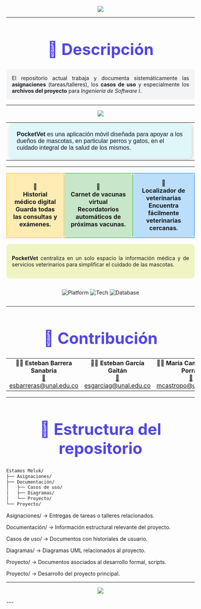 <!-- Banner principal  -->
<p align="center">
  <img src="https://capsule-render.vercel.app/api?type=rect&color=1e293b&height=150&section=header&text=Estamos%20Meluk&fontSize=45&fontColor=ffffff&animation=fadeIn" />
</p>

---

<h1 align="center" style="font-size:42px; color:#4f46e5;">📌 Descripción</h1>
<div align="justify" style="background-color:#f3f4f6; padding:15px; border-radius:8px;">
El repositorio actual trabaja y documenta sistemáticamente las <b>asignaciones</b> (tareas/talleres), los <b>casos de uso</b> y especialmente los <b>archivos del proyecto</b> para <i>Ingeniería de Software I</i>.
</div>

---

<!-- Banner PocketVet-->
<p align="center">
  <img src="https://capsule-render.vercel.app/api?type=venom&color=0:9333ea,100:4f46e5&height=120&section=header&text=PocketVet&fontSize=35&fontColor=ffffff&animation=twinkling" />
</p>

<!-- Banner PocketVet alineado izquierda con parrafo a la derecha -->
<table width="100%">
<tr>
<td width="55%" valign="middle">
  <div style="background-color:#e0f7fa; padding:20px; border-radius:10px; box-shadow:2px 2px 10px rgba(0,0,0,0.2); color:#0f172a; font-family:Verdana, Geneva, sans-serif;">
    <b>PocketVet</b> es una aplicación móvil diseñada para apoyar a los dueños de mascotas, en particular perros y gatos, en el cuidado integral de la salud de los mismos.
  </div>
</td>
</tr>
</table>

---

<table style="width:100%; border-collapse: collapse;">
  <tr>
    <td align="center" style="background-color:#ffecb3; padding:15px; border:2px solid #ffd54f; border-radius:10px; font-weight:bold;">
      📖<br>Historial médico digital<br>Guarda todas las consultas y exámenes.
    </td>
    <td align="center" style="background-color:#c8e6c9; padding:15px; border:2px solid #81c784; border-radius:10px; font-weight:bold;">
      💉<br>Carnet de vacunas virtual<br>Recordatorios automáticos de próximas vacunas.
    </td>
    <td align="center" style="background-color:#bbdefb; padding:15px; border:2px solid #64b5f6; border-radius:10px; font-weight:bold;">
      🏥<br>Localizador de veterinarias<br>Encuentra fácilmente veterinarias cercanas.
    </td>
  </tr>
</table>

<div align="justify" style="background-color:#f0f4c3; padding:15px; margin-top:10px; border-radius:10px;">
<p>
<b>PocketVet</b> centraliza en un solo espacio la información médica y de servicios veterinarios para simplificar el cuidado de las mascotas.
</p>
</div>

<div align="center" style="display:flex; justify-content:center; gap:30px; margin-top:15px;">
  
![Platform](https://img.shields.io/badge/Platform-Mobile-green?style=for-the-badge&logo=android)
![Tech](https://img.shields.io/badge/Tech-ReactNative-blue?style=for-the-badge&logo=react)
![Database](https://img.shields.io/badge/Database-Firebase-orange?style=for-the-badge&logo=firebase)

</div>


---

<h1 align="center" style="font-size:42px; color:#4f46e5;">🤝 Contribución</h1>

<p align="center">
  <table>
    <tr>
      <td align="center">
        <b>👨‍💻 Esteban Barrera Sanabria</b><br>
        <a href="mailto:esbarreras@unal.edu.co">📧 esbarreras@unal.edu.co</a>
      </td>
      <td align="center">
        <b>👨‍💻 Esteban García Gaitán</b><br>
        <a href="mailto:esgarciag@unal.edu.co">📧 esgarciag@unal.edu.co</a>
      </td>
      <td align="center">
        <b>👩‍💻 María Camila Castro Porras</b><br>
        <a href="mailto:mcastropo@unal.edu.co">📧 mcastropo@unal.edu.co</a>
      </td>
      <td align="center">
        <b>👨‍💻 Tomás Saldaña Leguizamo</b><br>
        <a href="mailto:tsaldana@unal.edu.co">📧 tsaldana@unal.edu.co</a>
      </td>
    </tr>
  </table>
</p>

---

<h1 align="center" style="font-size:42px; color:#4f46e5;">📂 Estructura del repositorio</h1>

```bash
Estamos Meluk/
├── Asignaciones/
├── Documentación/
│   ├── Casos de uso/
│   ├── Diagramas/
│   └── Proyecto/
└── Proyecto/
```
Asignaciones/ → Entregas de tareas o talleres relacionados.

Documentación/ → Información estructural relevante del proyecto.

Casos de uso/ → Documentos con historiales de usuario.

Diagramas/ → Diagramas UML relacionados al proyecto.

Proyecto/ → Documentos asociados al desarrollo formal, scripts.

Proyecto/ → Desarrollo del proyecto principal.

--- 
<!-- Footer con onda -->
<p align="center">
  <img src="https://capsule-render.vercel.app/api?type=waving&color=9333ea&height=100&section=footer"/>
</p>
---
